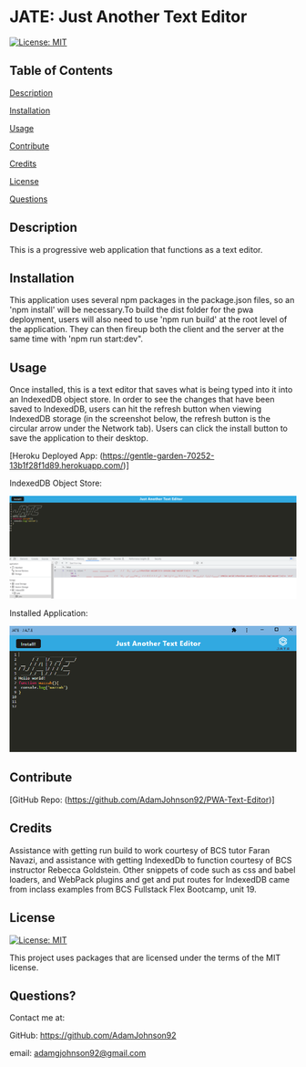 # JATE: Just Another Text Editor
 
  [![License: MIT](https://img.shields.io/badge/License-MIT-yellow.svg)](https://opensource.org/licenses/MIT)
 
  ## Table of Contents
  
  [Description](#description)

  [Installation](#installation)
  
  [Usage](#usage)

  [Contribute](#contribute)
  
  [Credits](#credits)
  
  [License](#license)

  [Questions](#questions)
  
  ## Description
  This is a progressive web application that functions as a text editor.

  ## Installation
  This application uses several npm packages in the package.json files, so an 'npm install' will be necessary.To build the dist folder for the pwa deployment, users will also need to use 'npm run build' at the root level of the application. They can then fireup both the client and the server at the same time with 'npm run start:dev".

  ## Usage
  Once installed, this is a text editor that saves what is being typed into it into an IndexedDB object store. In order to see the changes that have been saved to IndexedDB, users can hit the refresh button when viewing IndexedDB storage (in the screenshot below, the refresh button is the circular arrow under the Network tab). Users can click the install button to save the application to their desktop.

  [Heroku Deployed App: (https://gentle-garden-70252-13b1f28f1d89.herokuapp.com/)]

  IndexedDB Object Store:  

  ![alt text](./assets/screencap1.PNG)


  Installed Application:

  ![alt text](./assets/screencap2.PNG)
  
  ## Contribute

  [GitHub Repo: (https://github.com/AdamJohnson92/PWA-Text-Editor)]

  
  ## Credits
  Assistance with getting run build to work courtesy of BCS tutor Faran Navazi, and assistance with getting IndexedDb to function courtesy of BCS instructor Rebecca Goldstein. Other snippets of code  such as css and babel loaders, and WebPack plugins and get and put routes for IndexedDB came from inclass examples from BCS Fullstack Flex Bootcamp, unit 19.

  ## License
  
  [![License: MIT](https://img.shields.io/badge/License-MIT-yellow.svg)](https://opensource.org/licenses/MIT)
  
  This project uses packages that are licensed under the terms of the MIT license.

  ## Questions?

  Contact me at:

  GitHub: https://github.com/AdamJohnson92
  
  email: adamgjohnson92@gmail.com